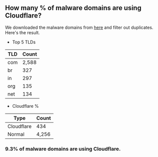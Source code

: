 ## How many % of malware domains are using Cloudflare?


We downloaded the malware domains from [here](https://urlhaus.abuse.ch) and filter out duplicates.
Here's the result.


[//]: # (start replacement)


- Top 5 TLDs

| TLD | Count |
| --- | --- |
| com | 2,588 |
| br | 327 |
| in | 297 |
| org | 135 |
| net | 134 |


- Cloudflare %

| Type | Count |
| --- | --- |
| Cloudflare | 434 |
| Normal | 4,256 |


### 9.3% of malware domains are using Cloudflare.